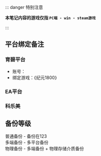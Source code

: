 ::: danger <Badge type='warning'>特别注意</Badge>

**本笔记内容的游戏仅指 `PC端 - win - steam游戏`**

:::

## 平台绑定备注

### 育碧平台

- 账号：
- 绑定游戏：《纪元1800》

### EA平台

### 科乐美

<!-- ## 游玩排序表

为了保证游戏稳定地游玩，避免出现电子阳痿的状况。 -->

<!-- ### 平面游戏位
- 《游戏王：大师决斗》 -->
<!-- - 《饥荒》 -->
<!-- ### 种植养成位
- 《模拟农场22》 -->
<!-- - 《一起玩农场》 -->
<!-- - 《幻兽帕鲁》 -->
<!-- ### 模拟经营位
- 《戴森球》 -->
<!-- - 《监狱建筑师》 -->
<!-- ### 开放世界位 -->
<!-- - 《幻兽帕鲁》 -->
<!-- - 《中土世界：暗影摩多》 -->
<!-- - 《中土世界：战争之影》 -->
<!-- ### 自由位
- 暂无 -->
<!-- - 《无人深空》 -->
<!-- - 《极品飞车：热度》 -->

## 备份等级

普通备份 - 备份在123   
多端备份 - 多平台备份   
物理备份 - 多端备份 + 物理存储介质备份   